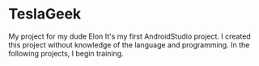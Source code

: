 # TeslaGeek
My project for my dude Elon
It's my first  AndroidStudio project. I created this project without knowledge of the language and programming. In the following projects, I begin training. 
